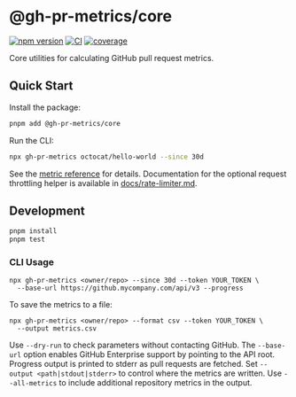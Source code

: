 # @gh-pr-metrics/core

[![npm version](https://img.shields.io/npm/v/@gh-pr-metrics/core)](https://www.npmjs.com/package/@gh-pr-metrics/core)
[![CI](https://github.com/owner/repo/actions/workflows/ci.yml/badge.svg)](https://github.com/owner/repo/actions/workflows/ci.yml)
[![coverage](https://img.shields.io/codecov/c/github/owner/repo)](https://codecov.io/gh/owner/repo)

Core utilities for calculating GitHub pull request metrics.

## Quick Start

Install the package:

```bash
pnpm add @gh-pr-metrics/core
```

Run the CLI:

```bash
npx gh-pr-metrics octocat/hello-world --since 30d
```

See the [metric reference](docs/metric-reference.md) for details.
Documentation for the optional request throttling helper is available in
[docs/rate-limiter.md](docs/rate-limiter.md).

## Development

```bash
pnpm install
pnpm test
```

### CLI Usage

```
npx gh-pr-metrics <owner/repo> --since 30d --token YOUR_TOKEN \
  --base-url https://github.mycompany.com/api/v3 --progress
```

To save the metrics to a file:

```
npx gh-pr-metrics <owner/repo> --format csv --token YOUR_TOKEN \
  --output metrics.csv
```

Use `--dry-run` to check parameters without contacting GitHub. The `--base-url`
option enables GitHub Enterprise support by pointing to the API root.
Progress output is printed to stderr as pull requests are fetched.
Set `--output <path|stdout|stderr>` to control where the metrics are written.
Use `--all-metrics` to include additional repository metrics in the output.
